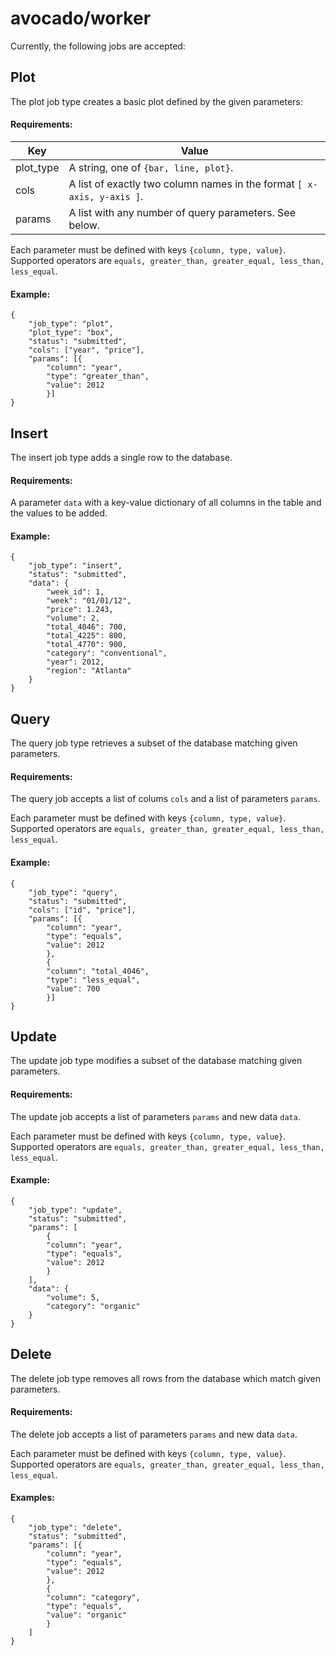 # avocado/worker

Currently, the following jobs are accepted:

## Plot

The plot job type creates a basic plot defined by the given parameters:

#### Requirements:

| Key | Value |
| --- | ----- |
| plot_type | A string, one of `{bar, line, plot}`. |
| cols | A list of exactly two column names in the format `[ x-axis, y-axis ]`. |
| params | A list with any number of query parameters. See below. |

Each parameter must be defined with keys `{column, type, value}`.  Supported operators are `equals, greater_than, greater_equal, less_than, less_equal`.

#### Example:

```
{
    "job_type": "plot",
    "plot_type": "box",
    "status": "submitted",
    "cols": ["year", "price"],
    "params": [{
        "column": "year",
        "type": "greater_than",
        "value": 2012
        }]
}
```

## Insert

The insert job type adds a single row to the database.

#### Requirements:

A parameter `data` with a key-value dictionary of all columns in the table and the values to be added.

#### Example:
```
{
    "job_type": "insert",
    "status": "submitted",
    "data": {
        "week_id": 1,
        "week": "01/01/12",
        "price": 1.243,
        "volume": 2,
        "total_4046": 700,
        "total_4225": 800,
        "total_4770": 900,
        "category": "conventional",
        "year": 2012,
        "region": "Atlanta"
    }
}
```

## Query

The query job type retrieves a subset of the database matching given parameters.

#### Requirements:

The query job accepts a list of colums `cols` and a list of parameters `params`.

Each parameter must be defined with keys `{column, type, value}`.  Supported operators are `equals, greater_than, greater_equal, less_than, less_equal`.

#### Example:


```
{
    "job_type": "query",
    "status": "submitted",
    "cols": ["id", "price"],
    "params": [{
        "column": "year",
        "type": "equals",
        "value": 2012
        },
        {
        "column": "total_4046",
        "type": "less_equal",
        "value": 700
        }]
}
```

## Update

The update job type modifies a subset of the database matching given parameters.

#### Requirements:

The update job accepts a list of parameters `params` and new data `data`.

Each parameter must be defined with keys `{column, type, value}`.  Supported operators are `equals, greater_than, greater_equal, less_than, less_equal`.

#### Example:

```
{
    "job_type": "update",
    "status": "submitted",
    "params": [
        {
        "column": "year",
        "type": "equals",
        "value": 2012
        }
    ],
    "data": {
        "volume": 5,
        "category": "organic"
    }
}
```

## Delete

The delete job type removes all rows from the database which match given parameters.

#### Requirements:

The delete job accepts a list of parameters `params` and new data `data`.

Each parameter must be defined with keys `{column, type, value}`.  Supported operators are `equals, greater_than, greater_equal, less_than, less_equal`.

#### Examples:

```
{
    "job_type": "delete",
    "status": "submitted",
    "params": [{
        "column": "year",
        "type": "equals",
        "value": 2012
        },
        {
        "column": "category",
        "type": "equals",
        "value": "organic"
        }
    ]
}
```
